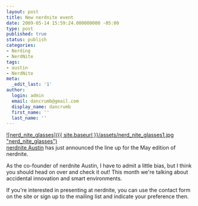 ```yaml
---
layout: post
title: New nerdnite event
date: 2009-05-14 15:59:24.000000000 -05:00
type: post
published: true
status: publish
categories:
- Nerding
- NerdNite
tags:
- austin
- NerdNite
meta:
  _edit_last: '1'
author:
  login: admin
  email: dancrumb@gmail.com
  display_name: dancrumb
  first_name: ''
  last_name: ''
---
```

[![nerd_nite_glasses]({{ site.baseurl }}/assets/nerd_nite_glasses1.jpg "nerd_nite_glasses")](http://danrumney.com/wp-content/uploads/2009/05/nerd_nite_glasses1.jpg)  
[nerdnite Austin](http://austin.nerdnite.com/) has just announced the line up for the May edition of nerdnite.

As the co-founder of nerdnite Austin, I have to admit a little bias, but I think you should head on over and check it out! This month we're talking about accidental innovation and smart environments.

If you're interested in presenting at nerdnite, you can use the contact form on the site or sign up to the mailing list and indicate your preference then.
